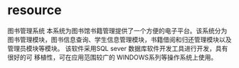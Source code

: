 # resource
图书管理系统
本系统为图书馆书籍管理提供了一个方便的电子平台。该系统分为图书管理模块，图书信息查询、学生信息管理模块，书籍借阅和归还管理模块以及管理员模块等模块。
该软件采用SQL sever 数据库软件开发工具进行开发，具有很好的可 移植性，可在应用范围较广的 WINDOWS系列等操作系统上使用。
